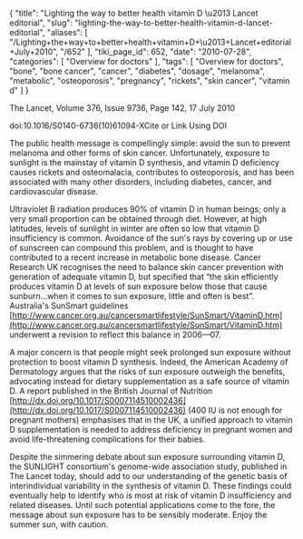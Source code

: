 {
    "title": "Lighting the way to better health vitamin D \u2013 Lancet editorial",
    "slug": "lighting-the-way-to-better-health-vitamin-d-lancet-editorial",
    "aliases": [
        "/Lighting+the+way+to+better+health+vitamin+D+\u2013+Lancet+editorial+July+2010",
        "/652"
    ],
    "tiki_page_id": 652,
    "date": "2010-07-28",
    "categories": [
        "Overview for doctors"
    ],
    "tags": [
        "Overview for doctors",
        "bone",
        "bone cancer",
        "cancer",
        "diabetes",
        "dosage",
        "melanoma",
        "metabolic",
        "osteoporosis",
        "pregnancy",
        "rickets",
        "skin cancer",
        "vitamin d"
    ]
}


The Lancet, Volume 376, Issue 9736, Page 142, 17 July 2010

doi:10.1016/S0140-6736(10)61094-XCite or Link Using DOI

The public health message is compellingly simple: avoid the sun to prevent melanoma and other forms of skin cancer. Unfortunately, exposure to sunlight is the mainstay of vitamin D synthesis, and vitamin D deficiency causes rickets and osteomalacia, contributes to osteoporosis, and has been associated with many other disorders, including diabetes, cancer, and cardiovascular disease.

Ultraviolet B radiation produces 90% of vitamin D in human beings; only a very small proportion can be obtained through diet. However, at high latitudes, levels of sunlight in winter are often so low that vitamin D insufficiency is common. Avoidance of the sun's rays by covering up or use of sunscreen can compound this problem, and is thought to have contributed to a recent increase in metabolic bone disease. Cancer Research UK recognises the need to balance skin cancer prevention with generation of adequate vitamin D, but specified that “the skin efficiently produces vitamin D at levels of sun exposure below those that cause sunburn…when it comes to sun exposure, little and often is best”. Australia's SunSmart guidelines [http://www.cancer.org.au/cancersmartlifestyle/SunSmart/VitaminD.htm](http://www.cancer.org.au/cancersmartlifestyle/SunSmart/VitaminD.htm) underwent a revision to reflect this balance in 2006—07.

A major concern is that people might seek prolonged sun exposure without protection to boost vitamin D synthesis. Indeed, the American Academy of Dermatology argues that the risks of sun exposure outweigh the benefits, advocating instead for dietary supplementation as a safe source of vitamin D. A report published in the British Journal of Nutrition [http://dx.doi.org/10.1017/S0007114510002436](http://dx.doi.org/10.1017/S0007114510002436)  (400 IU is not enough for pregnant mothers) emphasises that in the UK, a unified approach to vitamin D supplementation is needed to address deficiency in pregnant women and avoid life-threatening complications for their babies.

Despite the simmering debate about sun exposure surrounding vitamin D, the SUNLIGHT consortium's genome-wide association study, published in The Lancet today, should add to our understanding of the genetic basis of interindividual variability in the synthesis of vitamin D. These findings could eventually help to identify who is most at risk of vitamin D insufficiency and related diseases. Until such potential applications come to the fore, the message about sun exposure has to be sensibly moderate. Enjoy the summer sun, with caution.